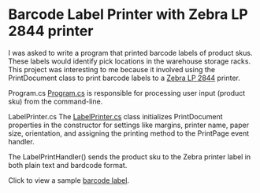 # Barcode Label Printer with Zebra LP 2844 printer

I was asked to write a program that printed barcode labels of product skus. These labels would identify pick locations in the warehouse storage racks. This project was interesting to me because it involved using the PrintDocument class to print barcode labels to a [Zebra LP 2844](/LabelPrinter/images/zebra-lp2844.png) printer.

Program.cs
[Program.cs](/LabelPrinter/Program.cs) is responsible for processing user input (product sku) from the command-line.

LabelPrinter.cs
The [LabelPrinter.cs](/LabelPrinter/LabelPrinter.cs) class initializes PrintDocument properties in the constructor for settings like margins, printer name, paper size, orientation, and assigning the printing method to the PrintPage event handler.

The LabelPrintHandler() sends the product sku to the Zebra printer label in both plain text and bardcode format.

Click to view a sample [barcode label](/LabelPrinter/images/barcodelabel.jpg).
